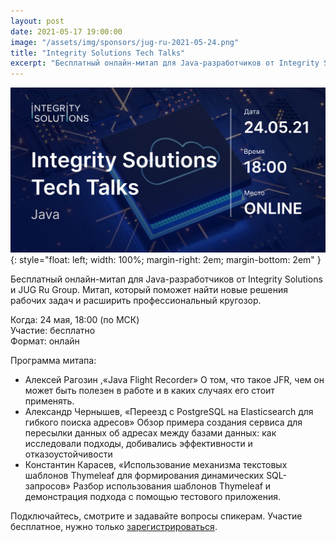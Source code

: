 ```yaml
---
layout: post
date: 2021-05-17 19:00:00
image: "/assets/img/sponsors/jug-ru-2021-05-24.png"
title: "Integrity Solutions Tech Talks"
excerpt: "Бесплатный онлайн-митап для Java-разработчиков от Integrity Solutions и JUG Ru Group."
---
```


![Luxoft TechFest](/assets/img/sponsors/jug-ru-2021-05-24.png){: style="float: left; width: 100%; margin-right: 2em; margin-bottom: 2em" }

Бесплатный онлайн-митап для Java-разработчиков от Integrity Solutions и JUG Ru Group. 
Митап, который поможет найти новые решения рабочих задач и расширить профессиональный кругозор.

Когда:  24 мая, 18:00 (по МСК)<br />
Участие: бесплатно<br />
Формат: онлайн 

Программа митапа:
* Алексей Рагозин ,«Java Flight Recorder» 
О том, что такое JFR, чем он может быть полезен в работе и в каких случаях его стоит применять.
* Александр Чернышев, «Переезд с PostgreSQL на Elasticsearch для гибкого поиска адресов»
Обзор примера создания сервиса для пересылки данных об адресах между базами данных: как исследовали подходы, добивались эффективности и отказоустойчивости
* Константин Карасев, «Использование механизма текстовых шаблонов Тhymeleaf для формирования динамических SQL-запросов»
Разбор использования шаблонов Thymeleaf и демонстрация подхода с помощью тестового приложения.

Подключайтесь, смотрите и задавайте вопросы спикерам. Участие бесплатное, нужно только [зарегистрироваться](https://bit.ly/2S4p6Ti).